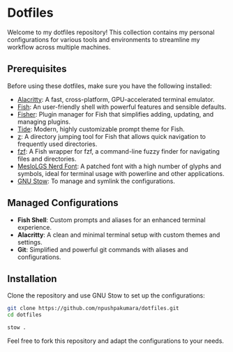 # Dotfiles

Welcome to my dotfiles repository! This collection contains my personal configurations for various tools and environments to streamline my workflow across multiple machines.

## Prerequisites

Before using these dotfiles, make sure you have the following installed:

- [Alacritty](https://github.com/alacritty/alacritty): A fast, cross-platform, GPU-accelerated terminal emulator.
- [Fish](https://fishshell.com/): An user-friendly shell with powerful features and sensible defaults.
- [Fisher](https://github.com/jorgebucaran/fisher): Plugin manager for Fish that simplifies adding, updating, and managing plugins.
- [Tide](https://github.com/IlanCosman/tide): Modern, highly customizable prompt theme for Fish.
- [z](https://github.com/jethrokuan/z): A directory jumping tool for Fish that allows quick navigation to frequently used directories.
- [fzf](https://github.com/PatrickF1/fzf.fish): A Fish wrapper for fzf, a command-line fuzzy finder for navigating files and directories.
- [MesloLGS Nerd Font](https://www.nerdfonts.com/): A patched font with a high number of glyphs and symbols, ideal for terminal usage with powerline and other applications.
- [GNU Stow](https://www.gnu.org/software/stow/): To manage and symlink the configurations.

## Managed Configurations

- **Fish Shell**: Custom prompts and aliases for an enhanced terminal experience.
- **Alacritty**: A clean and minimal terminal setup with custom themes and settings.
- **Git**: Simplified and powerful git commands with aliases and configurations.

## Installation

Clone the repository and use GNU Stow to set up the configurations:

```bash
git clone https://github.com/npushpakumara/dotfiles.git
cd dotfiles

stow .
```

Feel free to fork this repository and adapt the configurations to your needs.
